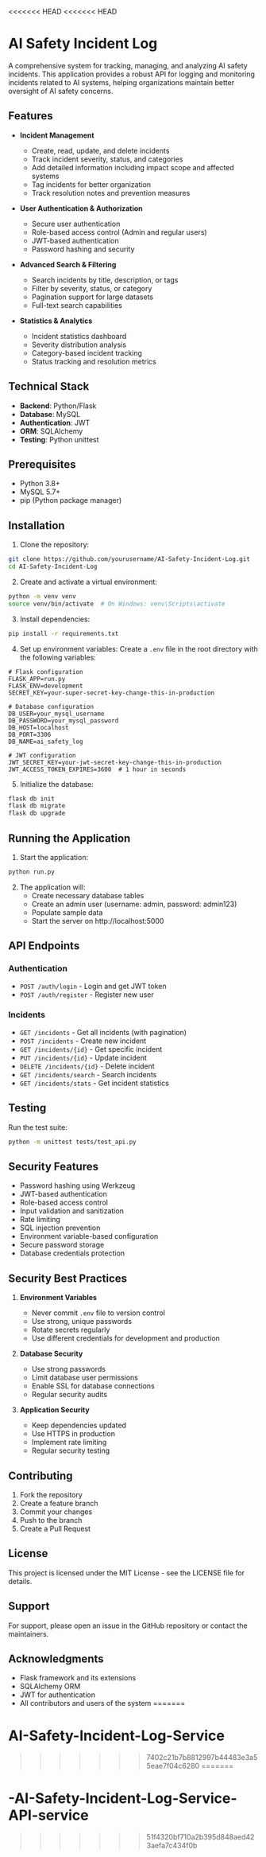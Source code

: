 <<<<<<< HEAD
<<<<<<< HEAD
# AI Safety Incident Log

A comprehensive system for tracking, managing, and analyzing AI safety incidents. This application provides a robust API for logging and monitoring incidents related to AI systems, helping organizations maintain better oversight of AI safety concerns.

## Features

- **Incident Management**
  - Create, read, update, and delete incidents
  - Track incident severity, status, and categories
  - Add detailed information including impact scope and affected systems
  - Tag incidents for better organization
  - Track resolution notes and prevention measures

- **User Authentication & Authorization**
  - Secure user authentication
  - Role-based access control (Admin and regular users)
  - JWT-based authentication
  - Password hashing and security

- **Advanced Search & Filtering**
  - Search incidents by title, description, or tags
  - Filter by severity, status, or category
  - Pagination support for large datasets
  - Full-text search capabilities

- **Statistics & Analytics**
  - Incident statistics dashboard
  - Severity distribution analysis
  - Category-based incident tracking
  - Status tracking and resolution metrics

## Technical Stack

- **Backend**: Python/Flask
- **Database**: MySQL
- **Authentication**: JWT
- **ORM**: SQLAlchemy
- **Testing**: Python unittest

## Prerequisites

- Python 3.8+
- MySQL 5.7+
- pip (Python package manager)

## Installation

1. Clone the repository:
```bash
git clone https://github.com/yourusername/AI-Safety-Incident-Log.git
cd AI-Safety-Incident-Log
```

2. Create and activate a virtual environment:
```bash
python -m venv venv
source venv/bin/activate  # On Windows: venv\Scripts\activate
```

3. Install dependencies:
```bash
pip install -r requirements.txt
```

4. Set up environment variables:
Create a `.env` file in the root directory with the following variables:
```
# Flask configuration
FLASK_APP=run.py
FLASK_ENV=development
SECRET_KEY=your-super-secret-key-change-this-in-production

# Database configuration
DB_USER=your_mysql_username
DB_PASSWORD=your_mysql_password
DB_HOST=localhost
DB_PORT=3306
DB_NAME=ai_safety_log

# JWT configuration
JWT_SECRET_KEY=your-jwt-secret-key-change-this-in-production
JWT_ACCESS_TOKEN_EXPIRES=3600  # 1 hour in seconds
```

5. Initialize the database:
```bash
flask db init
flask db migrate
flask db upgrade
```

## Running the Application

1. Start the application:
```bash
python run.py
```

2. The application will:
   - Create necessary database tables
   - Create an admin user (username: admin, password: admin123)
   - Populate sample data
   - Start the server on http://localhost:5000

## API Endpoints

### Authentication
- `POST /auth/login` - Login and get JWT token
- `POST /auth/register` - Register new user

### Incidents
- `GET /incidents` - Get all incidents (with pagination)
- `POST /incidents` - Create new incident
- `GET /incidents/{id}` - Get specific incident
- `PUT /incidents/{id}` - Update incident
- `DELETE /incidents/{id}` - Delete incident
- `GET /incidents/search` - Search incidents
- `GET /incidents/stats` - Get incident statistics

## Testing

Run the test suite:
```bash
python -m unittest tests/test_api.py
```

## Security Features

- Password hashing using Werkzeug
- JWT-based authentication
- Role-based access control
- Input validation and sanitization
- Rate limiting
- SQL injection prevention
- Environment variable-based configuration
- Secure password storage
- Database credentials protection

## Security Best Practices

1. **Environment Variables**
   - Never commit `.env` file to version control
   - Use strong, unique passwords
   - Rotate secrets regularly
   - Use different credentials for development and production

2. **Database Security**
   - Use strong passwords
   - Limit database user permissions
   - Enable SSL for database connections
   - Regular security audits

3. **Application Security**
   - Keep dependencies updated
   - Use HTTPS in production
   - Implement rate limiting
   - Regular security testing

## Contributing

1. Fork the repository
2. Create a feature branch
3. Commit your changes
4. Push to the branch
5. Create a Pull Request

## License

This project is licensed under the MIT License - see the LICENSE file for details.

## Support

For support, please open an issue in the GitHub repository or contact the maintainers.

## Acknowledgments

- Flask framework and its extensions
- SQLAlchemy ORM
- JWT for authentication
- All contributors and users of the system
=======
# AI-Safety-Incident-Log-Service
>>>>>>> 7402c21b7b8812997b44483e3a55eae7f04c6280
=======
# -AI-Safety-Incident-Log-Service-API-service
>>>>>>> 51f4320bf710a2b395d848aed423aefa7c434f0b
